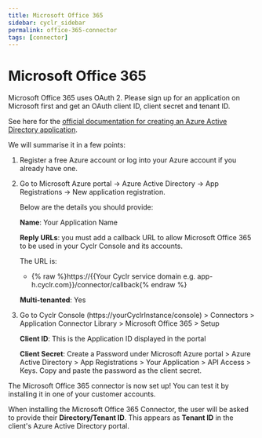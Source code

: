 ```yaml
---
title: Microsoft Office 365
sidebar: cyclr_sidebar
permalink: office-365-connector
tags: [connector]
---
```


# Microsoft Office 365 #

Microsoft Office 365 uses OAuth 2. Please sign up for an application on Microsoft first and get an OAuth client ID, client secret and tenant ID.

See here for the [official documentation for creating an Azure Active Directory application](https://docs.microsoft.com/en-us/azure/active-directory/develop/active-directory-integrating-applications).

We will summarise it in a few points:

1. Register a free Azure account or log into your Azure account if you already have one.
2. Go to Microsoft Azure portal -> Azure Active Directory -> App Registrations -> New application registration.

   Below are the details you should provide:

   **Name**: Your Application Name

   **Reply URLs**: you must add a callback URL to allow Microsoft Office 365 to be used in your Cyclr Console and its accounts.

   The URL is:

   * {% raw %}https://{{Your Cyclr service domain e.g. app-h.cyclr.com}}/connector/callback{% endraw %}

   **Multi-tenanted**: Yes

3. Go to Cyclr Console (https://yourCyclrInstance/console) > Connectors > Application Connector Library > Microsoft Office 365 > Setup

   **Client ID**: This is the Application ID displayed in the portal

   **Client Secret**: Create a Password under Microsoft Azure portal > Azure Active Directory > App Registrations > Your Application > API Access > Keys. Copy and paste the password as the client secret.
   

The Microsoft Office 365 connector is now set up! You can test it by installing it in one of your customer accounts.


When installing the Microsoft Office 365 Connector, the user will be asked to provide their **Directory/Tenant ID**. This appears as **Tenant ID** in the client's Azure Active Directory portal.

